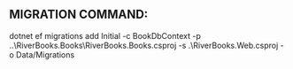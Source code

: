 ## MIGRATION COMMAND:
dotnet ef migrations add Initial -c BookDbContext -p ..\RiverBooks.Books\RiverBooks.Books.csproj -s .\RiverBooks.Web.csproj -o Data/Migrations